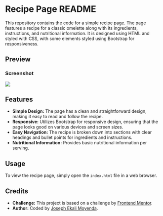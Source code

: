 # Recipe Page README

This repository contains the code for a simple recipe page. The page features a recipe for a classic omelette along with its ingredients, instructions, and nutritional information. It is designed using HTML and styled with CSS, with some elements styled using Bootstrap for responsiveness.

## Preview

### Screenshot

![](./screenshot.jpg)

## Features

- **Simple Design:** The page has a clean and straightforward design, making it easy to read and follow the recipe.
- **Responsive:** Utilizes Bootstrap for responsive design, ensuring that the page looks good on various devices and screen sizes.
- **Easy Navigation:** The recipe is broken down into sections with clear headings and bullet points for ingredients and instructions.
- **Nutritional Information:** Provides basic nutritional information per serving.

## Usage

To view the recipe page, simply open the `index.html` file in a web browser.

## Credits

- **Challenge:** This project is based on a challenge by [Frontend Mentor](https://www.frontendmentor.io?ref=challenge).
- **Author:** Coded by [Joseph Ekali Moyenda](#).